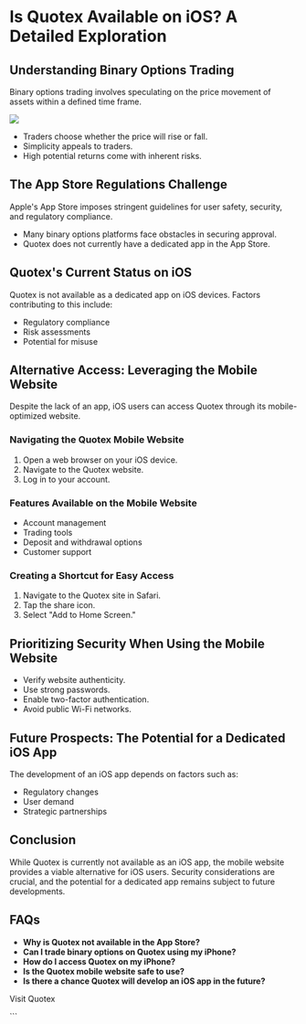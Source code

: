 # Is Quotex Available on iOS? A Detailed Exploration

## Understanding Binary Options Trading

Binary options trading involves speculating on the price movement of
assets within a defined time frame.

[![](https://static.quotex.io/files/1_en/300_250.jpg)](https://traff.sbs/brokerqxsignupf)

-   Traders choose whether the price will rise or fall.
-   Simplicity appeals to traders.
-   High potential returns come with inherent risks.

## The App Store Regulations Challenge

Apple\'s App Store imposes stringent guidelines for user safety,
security, and regulatory compliance.

-   Many binary options platforms face obstacles in securing approval.
-   Quotex does not currently have a dedicated app in the App Store.

## Quotex\'s Current Status on iOS

Quotex is not available as a dedicated app on iOS devices. Factors
contributing to this include:

-   Regulatory compliance
-   Risk assessments
-   Potential for misuse

## Alternative Access: Leveraging the Mobile Website

Despite the lack of an app, iOS users can access Quotex through its
mobile-optimized website.

### Navigating the Quotex Mobile Website

1.  Open a web browser on your iOS device.
2.  Navigate to the Quotex website.
3.  Log in to your account.

### Features Available on the Mobile Website

-   Account management
-   Trading tools
-   Deposit and withdrawal options
-   Customer support

### Creating a Shortcut for Easy Access

1.  Navigate to the Quotex site in Safari.
2.  Tap the share icon.
3.  Select "Add to Home Screen."

## Prioritizing Security When Using the Mobile Website

-   Verify website authenticity.
-   Use strong passwords.
-   Enable two-factor authentication.
-   Avoid public Wi-Fi networks.

## Future Prospects: The Potential for a Dedicated iOS App

The development of an iOS app depends on factors such as:

-   Regulatory changes
-   User demand
-   Strategic partnerships

## Conclusion

While Quotex is currently not available as an iOS app, the mobile
website provides a viable alternative for iOS users. Security
considerations are crucial, and the potential for a dedicated app
remains subject to future developments.

## FAQs

-   **Why is Quotex not available in the App Store?**
-   **Can I trade binary options on Quotex using my iPhone?**
-   **How do I access Quotex on my iPhone?**
-   **Is the Quotex mobile website safe to use?**
-   **Is there a chance Quotex will develop an iOS app in the future?**




Visit Quotex




\`\`\`

